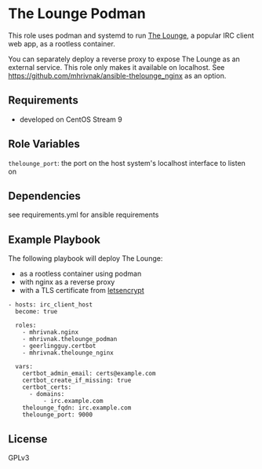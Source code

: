 The Lounge Podman
=================

This role uses podman and systemd to run [The Lounge](https://thelounge.chat/),
a popular IRC client web app, as a rootless container.

You can separately deploy a reverse proxy to expose The Lounge as an external
service. This role only makes it available on localhost. See
https://github.com/mhrivnak/ansible-thelounge_nginx as an option.

Requirements
------------

- developed on CentOS Stream 9

Role Variables
--------------

`thelounge_port`: the port on the host system's localhost interface to listen on

Dependencies
------------

see requirements.yml for ansible requirements

Example Playbook
----------------

The following playbook will deploy The Lounge:
- as a rootless container using podman
- with nginx as a reverse proxy
- with a TLS certificate from [letsencrypt](https://letsencrypt.org/)

```
- hosts: irc_client_host
  become: true

  roles:
    - mhrivnak.nginx
    - mhrivnak.thelounge_podman
    - geerlingguy.certbot
    - mhrivnak.thelounge_nginx

  vars:
    certbot_admin_email: certs@example.com
    certbot_create_if_missing: true
    certbot_certs:
      - domains:
          - irc.example.com
    thelounge_fqdn: irc.example.com
    thelounge_port: 9000
```

License
-------

GPLv3
